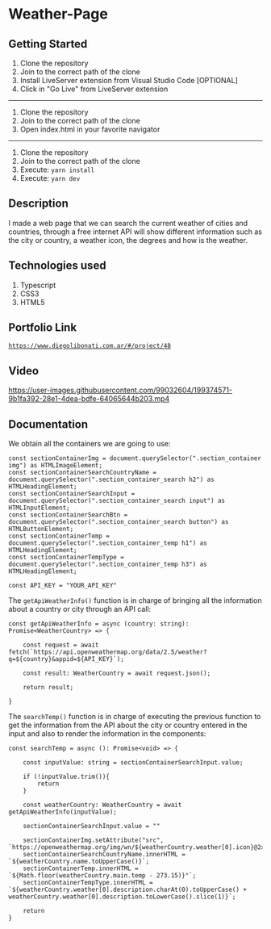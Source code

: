 # Weather-Page

## Getting Started

1. Clone the repository
2. Join to the correct path of the clone
3. Install LiveServer extension from Visual Studio Code [OPTIONAL]
4. Click in "Go Live" from LiveServer extension

---

1. Clone the repository
2. Join to the correct path of the clone
3. Open index.html in your favorite navigator

---

1. Clone the repository
2. Join to the correct path of the clone
3. Execute: `yarn install`
4. Execute: `yarn dev`

## Description

I made a web page that we can search the current weather of cities and countries, through a free internet API will show different information such as the city or country, a weather icon, the degrees and how is the weather.

## Technologies used

1. Typescript
2. CSS3
3. HTML5

## Portfolio Link

[`https://www.diegolibonati.com.ar/#/project/48`](https://www.diegolibonati.com.ar/#/project/48)

## Video

https://user-images.githubusercontent.com/99032604/199374571-9b1fa392-28e1-4dea-bdfe-64065644b203.mp4

## Documentation

We obtain all the containers we are going to use:

```
const sectionContainerImg = document.querySelector(".section_container img") as HTMLImageElement;
const sectionContainerSearchCountryName = document.querySelector(".section_container_search h2") as HTMLHeadingElement;
const sectionContainerSearchInput = document.querySelector(".section_container_search input") as HTMLInputElement;
const sectionContainerSearchBtn = document.querySelector(".section_container_search button") as HTMLButtonElement;
const sectionContainerTemp = document.querySelector(".section_container_temp h1") as HTMLHeadingElement;
const sectionContainerTempType = document.querySelector(".section_container_temp h3") as HTMLHeadingElement;

const API_KEY = "YOUR_API_KEY"
```

The `getApiWeatherInfo()` function is in charge of bringing all the information about a country or city through an API call:

```
const getApiWeatherInfo = async (country: string): Promise<WeatherCountry> => {

    const request = await fetch(`https://api.openweathermap.org/data/2.5/weather?q=${country}&appid=${API_KEY}`);

    const result: WeatherCountry = await request.json();

    return result;
    
}
```

The `searchTemp()` function is in charge of executing the previous function to get the information from the API about the city or country entered in the input and also to render the information in the components:

```
const searchTemp = async (): Promise<void> => {

    const inputValue: string = sectionContainerSearchInput.value;

    if (!inputValue.trim()){
        return
    }

    const weatherCountry: WeatherCountry = await getApiWeatherInfo(inputValue);

    sectionContainerSearchInput.value = ""

    sectionContainerImg.setAttribute("src", `https://openweathermap.org/img/wn/${weatherCountry.weather[0].icon}@2x.png`);
    sectionContainerSearchCountryName.innerHTML = `${weatherCountry.name.toUpperCase()}`;
    sectionContainerTemp.innerHTML = `${Math.floor(weatherCountry.main.temp - 273.15)}°`;
    sectionContainerTempType.innerHTML = `${weatherCountry.weather[0].description.charAt(0).toUpperCase() + weatherCountry.weather[0].description.toLowerCase().slice(1)}`;

    return
}
```
